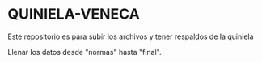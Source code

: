 # QUINIELA-VENECA
Este repositorio es para subir los archivos y tener respaldos de la quiniela

Llenar los datos desde "normas" hasta "final".